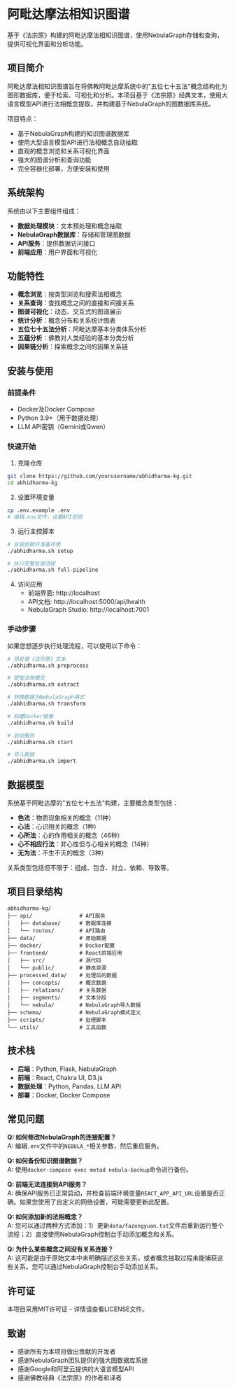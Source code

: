 # 阿毗达摩法相知识图谱

基于《法宗原》构建的阿毗达摩法相知识图谱，使用NebulaGraph存储和查询，提供可视化界面和分析功能。

## 项目简介

阿毗达摩法相知识图谱旨在将佛教阿毗达摩系统中的"五位七十五法"概念结构化为图形数据库，便于检索、可视化和分析。本项目基于《法宗原》经典文本，使用大语言模型API进行法相概念提取，并构建基于NebulaGraph的图数据库系统。

项目特点：
* 基于NebulaGraph构建的知识图谱数据库
* 使用大型语言模型API进行法相概念自动抽取
* 直观的概念浏览和关系可视化界面
* 强大的图谱分析和查询功能
* 完全容器化部署，方便安装和使用

## 系统架构

系统由以下主要组件组成：
* **数据处理模块**：文本预处理和概念抽取
* **NebulaGraph数据库**：存储和管理图数据
* **API服务**：提供数据访问接口
* **前端应用**：用户界面和可视化

## 功能特性

* **概念浏览**：按类型浏览和搜索法相概念
* **关系查询**：查找概念之间的直接和间接关系
* **图谱可视化**：动态、交互式的图谱展示
* **统计分析**：概念分布和关系统计图表
* **五位七十五法分析**：阿毗达摩基本分类体系分析
* **五蕴分析**：佛教对人类经验的基本分类分析
* **因果链分析**：探索概念之间的因果关系链

## 安装与使用

### 前提条件
* Docker及Docker Compose
* Python 3.9+（用于数据处理）
* LLM API密钥（Gemini或Qwen）

### 快速开始

1. 克隆仓库

```bash
git clone https://github.com/yourusername/abhidharma-kg.git
cd abhidharma-kg
```

2. 设置环境变量

```bash
cp .env.example .env
# 编辑.env文件，设置API密钥
```

3. 运行主控脚本

```bash
# 安装依赖并准备环境
./abhidharma.sh setup

# 执行完整处理流程
./abhidharma.sh full-pipeline
```

4. 访问应用
   * 前端界面: http://localhost
   * API文档: http://localhost:5000/api/health
   * NebulaGraph Studio: http://localhost:7001

### 手动步骤

如果您想逐步执行处理流程，可以使用以下命令：

```bash
# 预处理《法宗原》文本
./abhidharma.sh preprocess

# 提取法相概念
./abhidharma.sh extract

# 转换数据为NebulaGraph格式
./abhidharma.sh transform

# 构建Docker镜像
./abhidharma.sh build

# 启动服务
./abhidharma.sh start

# 导入数据
./abhidharma.sh import
```

## 数据模型

系统基于阿毗达摩的"五位七十五法"构建，主要概念类型包括：
* **色法**：物质现象相关的概念（11种）
* **心法**：心识相关的概念（1种）
* **心所法**：心的作用相关的概念（46种）
* **心不相应行法**：非心性但与心相关的概念（14种）
* **无为法**：不生不灭的概念（3种）

关系类型包括但不限于：组成、包含、对立、依赖、导致等。

## 项目目录结构

```
abhidharma-kg/
├── api/               # API服务
│   ├── database/      # 数据库连接
│   └── routes/        # API路由
├── data/              # 原始数据
├── docker/            # Docker配置
├── frontend/          # React前端应用
│   ├── src/           # 源代码
│   └── public/        # 静态资源
├── processed_data/    # 处理后的数据
│   ├── concepts/      # 概念数据
│   ├── relations/     # 关系数据
│   ├── segments/      # 文本分段
│   └── nebula/        # NebulaGraph导入数据
├── schema/            # NebulaGraph模式定义
├── scripts/           # 处理脚本
└── utils/             # 工具函数
```

## 技术栈

* **后端**：Python, Flask, NebulaGraph
* **前端**：React, Chakra UI, D3.js
* **数据处理**：Python, Pandas, LLM API
* **部署**：Docker, Docker Compose

## 常见问题

**Q: 如何修改NebulaGraph的连接配置？**  
A: 编辑`.env`文件中的`NEBULA_*`相关参数，然后重启服务。

**Q: 如何备份知识图谱数据？**  
A: 使用`docker-compose exec metad nebula-backup`命令进行备份。

**Q: 前端无法连接到API服务？**  
A: 确保API服务已正常启动，并检查前端环境变量`REACT_APP_API_URL`设置是否正确。如果您使用了自定义的网络设置，可能需要更新此配置。

**Q: 如何添加新的法相概念？**  
A: 您可以通过两种方式添加：1）更新`data/fazongyuan.txt`文件后重新运行整个流程；2）直接使用NebulaGraph控制台手动添加概念和关系。

**Q: 为什么某些概念之间没有关系连接？**  
A: 这可能是由于原始文本中未明确描述这些关系，或者概念抽取过程未能捕获这些关系。您可以通过NebulaGraph控制台手动添加关系。

## 许可证

本项目采用MIT许可证 - 详情请查看LICENSE文件。

## 致谢

* 感谢所有为本项目做出贡献的开发者
* 感谢NebulaGraph团队提供的强大图数据库系统
* 感谢Google和阿里云提供的大语言模型API
* 感谢佛教经典《法宗原》的作者和译者